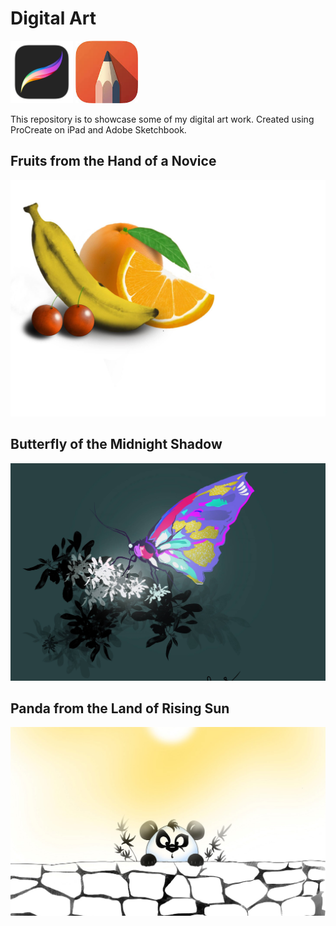 # Digital Art

<img src="./procreate.png" alt="ProCreate Logo" width="100"> <img src="./adobe-sketchbook.jpg" alt="Adobe Sketch Book Logo" width="100">

This repository is to showcase some of my digital art work. Created using ProCreate on iPad and Adobe Sketchbook.

## Fruits from the Hand of a Novice

<img src="./fruits.jpg" alt="Fruits art" width="1000">

## Butterfly of the Midnight Shadow

<img src="./butterfly-cropped.jpg" alt="Butterfly ProCreate Art" width="1000">

## Panda from the Land of Rising Sun

<img src="./panda-cropped.jpg" alt="Panda art" width="1000">




